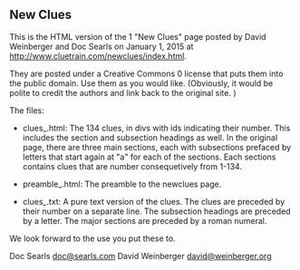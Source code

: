 ## New Clues

This is the HTML version of the 1 "New Clues" page posted by David Weinberger and Doc Searls on January 1, 2015 at http://www.cluetrain.com/newclues/index.html.

They are posted under a Creative Commons 0 license that puts them into the public domain. Use them as you would like. (Obviously, it would be polite to credit the authors and  link back to the original site. )

The files:

- clues_.html: The 134 clues, in divs with ids indicating their number. This includes the section and subsection headings as well. In the original page, there are three main sections, each with subsections prefaced by letters that start again at "a" for each of the sections. Each sections contains clues that are number consequetively from 1-134.

- preamble_.html: The preamble to the newclues page.

- clues_.txt: A pure text version of the clues. The clues are preceded by their number on a separate line. The subsection headings are preceded by a letter. The major sections are preceded by a roman numeral.

We look forward to the use you put these to.

Doc Searls
doc@searls.com
David Weinberger
david@weinberger.org 

